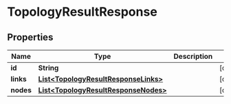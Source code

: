 
# TopologyResultResponse

## Properties
Name | Type | Description | Notes
------------ | ------------- | ------------- | -------------
**id** | **String** |  |  [optional]
**links** | [**List&lt;TopologyResultResponseLinks&gt;**](TopologyResultResponseLinks.md) |  |  [optional]
**nodes** | [**List&lt;TopologyResultResponseNodes&gt;**](TopologyResultResponseNodes.md) |  |  [optional]



